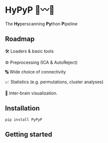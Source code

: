 # HyPyP 🐍〰️🐍

The **Hy**perscanning **Py**thon **P**ipeline

## Roadmap

🛠 Loaders & basic tools

⚙️ Preprocessing (ICA & AutoReject)

🔠 Wide choice of connectivity

📈 Statistics (e.g. permutations, cluster analyses)

🧠 Inter-brain visualization.


## Installation

```
pip install PyPyP
```

## Getting started

